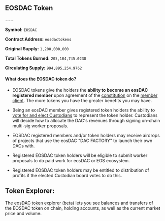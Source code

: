 ## EOSDAC Token
===

**Symbol:** `EOSDAC`

**Contract Address:** `eosdactokens`

**Original Supply:** `1,200,000,000`

**Total Tokens Burned:** `205,104,745.0238`

**Circulating Supply:** `994,895,254.9762` 

#### What does the EOSDAC token do?

- EOSDAC tokens give the holders the **ability to become an eosDAC registered member** upon agreement of the [constitution](https://members.eosdac.io/constitution) on the [member client](members.eosdac.io). The more tokens you have the greater benefits you may have.

- Being an eosDAC member gives registered token holders the ability to [vote for and elect Custodians](https://members.eosdac.io/votecustodians) to represent the token holder. Custodians will decide how to allocate the DAC's revenues through signing on-chain multi-sig worker proposals.

- EOSDAC registered members and/or token holders may receive airdrops of projects that use the eosDAC "DAC FACTORY" to launch their own DACs with.

- Registered EOSDAC token holders will be eligible to submit worker proposals to do paid work for eosDAC or EOS ecosystem. 

- Registered EOSDAC token holders may be entitled to distribution of profits if the elected Custodian board votes to do this. 


## Token Explorer:

The [eosDAC token explorer](https://explorer.eosdac.io/transfers) (beta) lets you see balances and transfers of the EOSDAC token on chain, holding accounts, as well as the current market price and volume.
